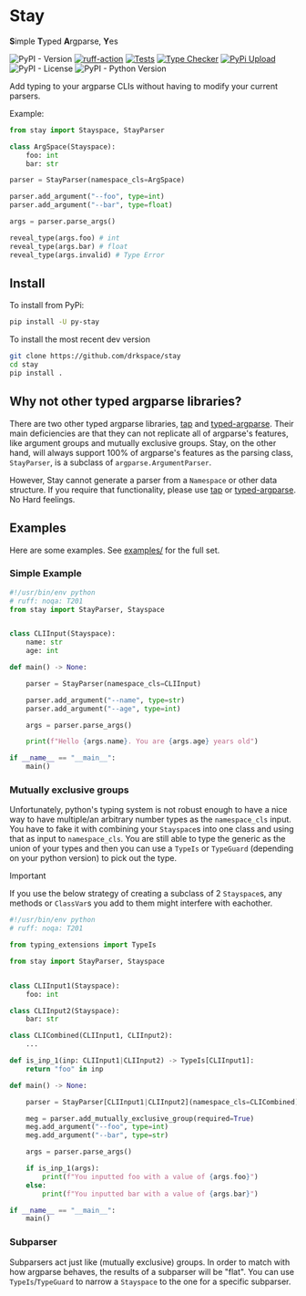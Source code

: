 # Stay

**S**imple **T**yped **A**rgparse, **Y**es

![PyPI - Version](https://img.shields.io/pypi/v/py-stay)
[![ruff-action](https://github.com/drkspace/stay/actions/workflows/ruff_action.yml/badge.svg?branch=main)](https://github.com/drkspace/stay/actions/workflows/ruff_action.yml)
[![Tests](https://github.com/drkspace/stay/actions/workflows/tests_action.yml/badge.svg)](https://github.com/drkspace/stay/actions/workflows/tests_action.yml)
[![Type Checker](https://github.com/drkspace/stay/actions/workflows/mypy_action.yml/badge.svg)](https://github.com/drkspace/stay/actions/workflows/mypy_action.yml)
[![PyPi Upload](https://github.com/drkspace/stay/actions/workflows/publish.yml/badge.svg)](https://github.com/drkspace/stay/actions/workflows/publish.yml)
![PyPI - License](https://img.shields.io/pypi/l/py-stay)
![PyPI - Python Version](https://img.shields.io/pypi/pyversions/py-stay)

Add typing to your argparse CLIs without having to modify your current parsers.

Example:

```python
from stay import Stayspace, StayParser

class ArgSpace(Stayspace):
    foo: int
    bar: str

parser = StayParser(namespace_cls=ArgSpace)

parser.add_argument("--foo", type=int)
parser.add_argument("--bar", type=float)

args = parser.parse_args()

reveal_type(args.foo) # int
reveal_type(args.bar) # float
reveal_type(args.invalid) # Type Error
```

## Install

To install from PyPi:

```bash
pip install -U py-stay
```

To install the most recent dev version

```bash
git clone https://github.com/drkspace/stay
cd stay
pip install .
```

## Why not other typed argparse libraries?

There are two other typed argparse libraries, [tap](https://github.com/swansonk14/typed-argument-parser) and [typed-argparse](https://github.com/typed-argparse/typed-argparse).
Their main deficiencies are that they can not replicate all of argparse's features, like argument groups and mutually exclusive groups.
Stay, on the other hand, will always support 100% of argparse's features as the parsing class, ``StayParser``, is a subclass of ``argparse.ArgumentParser``.

However, Stay cannot generate a parser from a ``Namespace`` or other data structure.
If you require that functionality, please use [tap](https://github.com/swansonk14/typed-argument-parser) or [typed-argparse](https://github.com/typed-argparse/typed-argparse).
No Hard feelings.

## Examples

Here are some examples.
See [examples/](examples/) for the full set.

### Simple Example

```python
#!/usr/bin/env python
# ruff: noqa: T201
from stay import StayParser, Stayspace


class CLIInput(Stayspace):
    name: str
    age: int

def main() -> None:

    parser = StayParser(namespace_cls=CLIInput)

    parser.add_argument("--name", type=str)
    parser.add_argument("--age", type=int)

    args = parser.parse_args()

    print(f"Hello {args.name}. You are {args.age} years old")

if __name__ == "__main__":
    main()
```

### Mutually exclusive groups

Unfortunately, python's typing system is not robust enough to have a nice way to have multiple/an arbitrary number types as the ``namespace_cls`` input.
You have to fake it with combining your ``Stayspace``s into one class and using that as input to ``namespace_cls``.
You are still able to type the generic as the union of your types and then you can use a ``TypeIs`` or ``TypeGuard`` (depending on your python version) to pick out the type.

> [!IMPORTANT]
> If you use the below strategy of creating a subclass of 2 ``Stayspace``s, any methods or ``ClassVar``s you add to them might interfere with eachother.


```python
#!/usr/bin/env python
# ruff: noqa: T201

from typing_extensions import TypeIs

from stay import StayParser, Stayspace


class CLIInput1(Stayspace):
    foo: int

class CLIInput2(Stayspace):
    bar: str

class CLICombined(CLIInput1, CLIInput2):
    ...

def is_inp_1(inp: CLIInput1|CLIInput2) -> TypeIs[CLIInput1]:
    return "foo" in inp

def main() -> None:

    parser = StayParser[CLIInput1|CLIInput2](namespace_cls=CLICombined)

    meg = parser.add_mutually_exclusive_group(required=True)
    meg.add_argument("--foo", type=int)
    meg.add_argument("--bar", type=str)

    args = parser.parse_args()

    if is_inp_1(args):
        print(f"You inputted foo with a value of {args.foo}")
    else:
        print(f"You inputted bar with a value of {args.bar}")

if __name__ == "__main__":
    main()
```

### Subparser

Subparsers act just like (mutually exclusive) groups.
In order to match with how argparse behaves, the results of a subparser will be "flat".
You can use ``TypeIs``/``TypeGuard`` to narrow a ``Stayspace`` to the one for a specific subparser.
